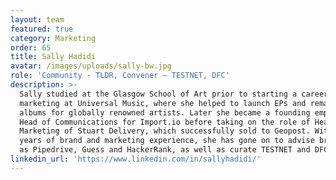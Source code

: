 ```yaml
---
layout: team
featured: true
category: Marketing
order: 65
title: Sally Hadidi
avatar: /images/uploads/sally-bw.jpg
role: 'Community - TLDR, Convener – TESTNET, DFC'
description: >-
  Sally studied at the Glasgow School of Art prior to starting a career in
  marketing at Universal Music, where she helped to launch EPs and remastered
  albums for globally renowned artists. Later she became a founding employee and
  Head of Communications for Import.io before taking on the role of Head of
  Marketing of Stuart Delivery, which successfully sold to Geopost. With over 8
  years of brand and marketing experience, she has gone on to advise brands such
  as Pipedrive, Guess and HackerRank, as well as curate TESTNET and DFC.
linkedin_url: 'https://www.linkedin.com/in/sallyhadidi/'
---
```



